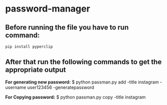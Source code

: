 # password-manager

## Before running the file you have to run command:
    pip install pyperclip

## After that run the following commands to get the appropriate output

**For generating new password:** 
    $ python passman.py add -title instagram -username user123456 -generatepassword

**For Copying password:** 
    $ python passman.py copy -title instagram
